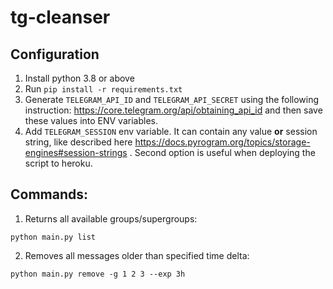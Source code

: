 # tg-cleanser

## Configuration

1. Install python 3.8 or above
2. Run `pip install -r requirements.txt`
3. Generate `TELEGRAM_API_ID` and `TELEGRAM_API_SECRET` using the following instruction: https://core.telegram.org/api/obtaining_api_id and then save these values into ENV variables.
4. Add `TELEGRAM_SESSION` env variable. It can contain any value **or** session string, like described here https://docs.pyrogram.org/topics/storage-engines#session-strings . Second option is useful when deploying the script to heroku.

## Commands:
1. Returns all available groups/supergroups:
```shell
python main.py list
```
2. Removes all messages older than specified time delta:
```shell
python main.py remove -g 1 2 3 --exp 3h
```
        
